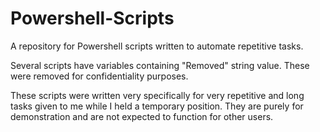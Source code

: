 # Powershell-Scripts
A repository for Powershell  scripts written to automate repetitive tasks.

Several scripts have variables containing "Removed" string value.  These were removed for confidentiality purposes.

These scripts were written very specifically for very repetitive and long tasks given to me while I held a temporary position.
They are purely for demonstration and are not expected to function for other users.
